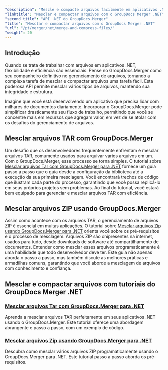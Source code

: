 ```yaml
---
"description": "Mescle e compacte arquivos facilmente em aplicativos .NET com o GroupDocs.Merger. Explore tutoriais passo a passo para mesclar arquivos TAR e ZIP."
"linktitle": "Mesclar e compactar arquivos com o GroupDocs Merger .NET"
"second_title": "API .NET do GroupDocs.Merger"
"title": "Mesclar e compactar arquivos com o GroupDocs Merger .NET"
"url": "/pt/merger/net/merge-and-compress-files/"
"weight": 20
---
```


## Introdução

Quando se trata de trabalhar com arquivos em aplicativos .NET, flexibilidade e eficiência são essenciais. Pense no GroupDocs.Merger como seu companheiro definitivo no gerenciamento de arquivos, tornando a complexa tarefa de mesclar e compactar arquivos uma tarefa fácil. Esta poderosa API permite mesclar vários tipos de arquivos, mantendo sua integridade e estrutura.

Imagine que você está desenvolvendo um aplicativo que precisa lidar com milhares de documentos diariamente. Incorporar o GroupDocs.Merger pode simplificar drasticamente seu fluxo de trabalho, permitindo que você se concentre mais em recursos que agregam valor, em vez de se atolar com os desafios do gerenciamento de arquivos.

## Mesclar arquivos TAR com GroupDocs.Merger

Um desafio que os desenvolvedores frequentemente enfrentam é mesclar arquivos TAR, comumente usados para arquivar vários arquivos em um. Com o GroupDocs.Merger, esse processo se torna simples. O tutorial sobre [Mesclar arquivos Tar com GroupDocs.Merger para .NET](./merge-tar-files/) fornece um guia passo a passo que o guia desde a configuração da biblioteca até a execução da sua primeira mesclagem. Você encontrará trechos de código que ilustram cada parte do processo, garantindo que você possa replicá-lo em seus próprios projetos sem problemas. Ao final do tutorial, você estará bem equipado para gerenciar e mesclar arquivos TAR com eficiência.

## Mesclar arquivos ZIP usando GroupDocs.Merger

Assim como acontece com os arquivos TAR, o gerenciamento de arquivos ZIP é essencial em muitas aplicações. O tutorial sobre [Mesclar arquivos Zip usando GroupDocs.Merger para .NET](./merge-zip-files/) orienta você sobre os pré-requisitos e o processo de mesclagem. Arquivos ZIP são onipresentes na internet, usados para tudo, desde downloads de software até compartilhamento de documentos. Entender como mesclar esses arquivos programaticamente é uma habilidade que todo desenvolvedor deve ter. Este guia não apenas aborda o passo a passo, mas também discute as melhores práticas e armadilhas comuns, garantindo que você aborde a mesclagem de arquivos com conhecimento e confiança.

## Mesclar e compactar arquivos com tutoriais do GroupDocs Merger .NET
### [Mesclar arquivos Tar com GroupDocs.Merger para .NET](./merge-tar-files/)
Aprenda a mesclar arquivos TAR perfeitamente em seus aplicativos .NET usando o GroupDocs.Merger. Este tutorial oferece uma abordagem abrangente e passo a passo, com um exemplo de código.
### [Mesclar arquivos Zip usando GroupDocs.Merger para .NET](./merge-zip-files/)
Descubra como mesclar vários arquivos ZIP programaticamente usando o GroupDocs.Merger para .NET. Este tutorial passo a passo aborda os pré-requisitos.